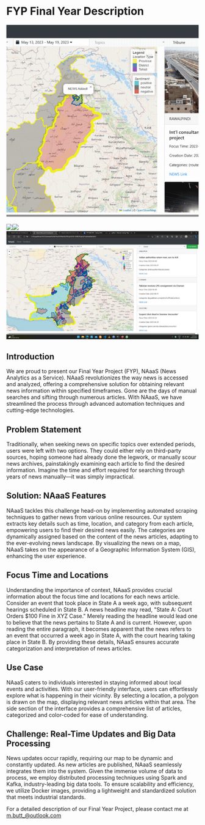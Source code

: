 # FYP Final Year Description
![Live Demo](Images/Demo.gif)

![](Images/Demo1.jpg)![](Images/Demo2.jpg)![](Images/Demo3.jpg)
## Introduction
We are proud to present our Final Year Project (FYP), NAaaS (News Analytics as a Service). NAaaS revolutionizes the way news is accessed and analyzed, offering a comprehensive solution for obtaining relevant news information within specified timeframes. Gone are the days of manual searches and sifting through numerous articles. With NAaaS, we have streamlined the process through advanced automation techniques and cutting-edge technologies.

## Problem Statement
Traditionally, when seeking news on specific topics over extended periods, users were left with two options. They could either rely on third-party sources, hoping someone had already done the legwork, or manually scour news archives, painstakingly examining each article to find the desired information. Imagine the time and effort required for searching through years of news manually—it was simply impractical.

## Solution: NAaaS Features
NAaaS tackles this challenge head-on by implementing automated scraping techniques to gather news from various online resources. Our system extracts key details such as time, location, and category from each article, empowering users to find their desired news easily. The categories are dynamically assigned based on the content of the news articles, adapting to the ever-evolving news landscape. By visualizing the news on a map, NAaaS takes on the appearance of a Geographic Information System (GIS), enhancing the user experience.

## Focus Time and Locations
Understanding the importance of context, NAaaS provides crucial information about the focus time and locations for each news article. Consider an event that took place in State A a week ago, with subsequent hearings scheduled in State B. A news headline may read, "State A: Court Orders $100 Fine in XYZ Case." Merely reading the headline would lead one to believe that the news pertains to State A and is current. However, upon reading the entire paragraph, it becomes apparent that the news refers to an event that occurred a week ago in State A, with the court hearing taking place in State B. By providing these details, NAaaS ensures accurate categorization and interpretation of news articles.

## Use Case
NAaaS caters to individuals interested in staying informed about local events and activities. With our user-friendly interface, users can effortlessly explore what is happening in their vicinity. By selecting a location, a polygon is drawn on the map, displaying relevant news articles within that area. The side section of the interface provides a comprehensive list of articles, categorized and color-coded for ease of understanding.

## Challenge: Real-Time Updates and Big Data Processing
News updates occur rapidly, requiring our map to be dynamic and constantly updated. As new articles are published, NAaaS seamlessly integrates them into the system. Given the immense volume of data to process, we employ distributed processing techniques using Spark and Kafka, industry-leading big data tools. To ensure scalability and efficiency, we utilize Docker images, providing a lightweight and standardized solution that meets industrial standards.

For a detailed description of our Final Year Project, please contact me at m.butt_@outlook.com
